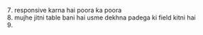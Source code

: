 <!-- 1. super admin ke total visit ko dekhne ke liye router par super-total-visit use karte hai. -->
<!-- 2. new column add where we count number of visits of lead lead, visit and columns -->
<!-- 3. super admin kedashbaord ke mai se daily invoice and daily quotation remove -->
<!-- 4. daily lead to hai hi aur dailky visit add karna hai  -->
<!-- 5. super-admin-employee-leads route mai table ke upar total lead, total visit, total lead closed, show karna  -->
<!-- 6. super-admin-reporting mai se quotaiton and invoice hatana hai and visit ka add karna hai  -->
7. responsive karna hai poora ka poora
8. mujhe jitni table bani hai usme dekhna padega ki field kitni hai 
9. 